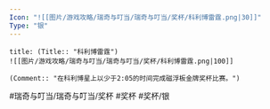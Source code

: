 ```yaml
---
Icon: "![[图片/游戏攻略/瑞奇与叮当/瑞奇与叮当/奖杯/科利博雷霆.png|30]]"
Type: "银"
---
```

```ad-common-silver-trophy
title: (Title:: "科利博雷霆")
![[图片/游戏攻略/瑞奇与叮当/瑞奇与叮当/奖杯/科利博雷霆.png|100]]

(Comment:: "在科利博星上以少于2:05的时间完成磁浮板金牌奖杯比赛。")
```

#瑞奇与叮当/瑞奇与叮当/奖杯 #奖杯 #奖杯/银
